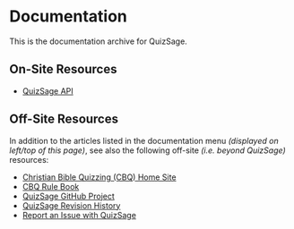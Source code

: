 # Documentation

This is the documentation archive for QuizSage.

## On-Site Resources

- [QuizSage API](/api)

## Off-Site Resources

In addition to the articles listed in the documentation menu
*(displayed on left/top of this page)*,
see also the following off-site *(i.e. beyond QuizSage)* resources:

- [Christian Bible Quizzing (CBQ) Home Site](https://cbqz.org)
- [CBQ Rule Book](https://cbqz.org/rules)
- [QuizSage GitHub Project](https://github.com/gryphonshafer/quizsage)
- [QuizSage Revision History](https://github.com/gryphonshafer/quizsage/commits/master)
- [Report an Issue with QuizSage](https://github.com/gryphonshafer/quizsage/issues)
